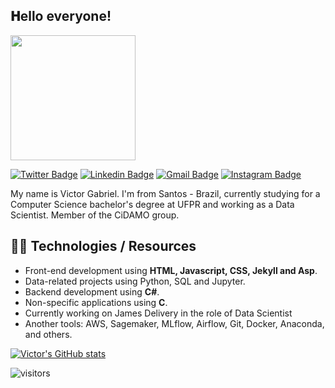 <h2> 𝐇ello everyone!</h2>

<img align='center' src='https://user-images.githubusercontent.com/56267233/126191241-26b14f34-5831-4594-978d-0e30dff7f53f.gif' width='200'>



[![Twitter Badge](https://img.shields.io/badge/Twitter-1DA1F2?style=for-the-badge&logo=twitter&logoColor=white)](https://twitter.com/TheDirky)
[![Linkedin Badge](https://img.shields.io/badge/LinkedIn-0077B5?style=for-the-badge&logo=linkedin&logoColor=white)](https://www.linkedin.com/in/victorgsbarbosa/)
[![Gmail Badge](https://img.shields.io/badge/Gmail-D14836?style=for-the-badge&logo=gmail&logoColor=white)](mailto:victorgsbarbosa@gmail.com)
[![Instagram Badge](https://img.shields.io/badge/instagram-%23E4405F.svg?&style=for-the-badge&logo=instagram&logoColor=white)](https://www.instagram.com/dirky07/)


My name is Victor Gabriel. I'm from Santos - Brazil, currently studying for a Computer Science bachelor's degree at UFPR and working as a Data Scientist. Member of the CiDAMO group.
## 🐱‍👤 Technologies / Resources
- Front-end development using **HTML, Javascript, CSS, Jekyll and Asp**.
- Data-related projects using Python, SQL and Jupyter.
- Backend development using **C#**.
- Non-specific applications using **C**.
- Currently working on James Delivery in the role of Data Scientist
- Another tools: AWS, Sagemaker, MLflow, Airflow, Git, Docker, Anaconda, and others.




[![Victor's GitHub stats](https://github-readme-stats.vercel.app/api?username=vector-b&show_icons=true&theme=radical)](https://github.com/vector-b/github-readme-stats)



![visitors](https://page-views.glitch.me/badge?page_id=vector-b.vector-b)

